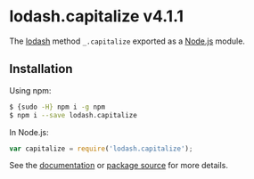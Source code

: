 # lodash.capitalize v4.1.1

The [lodash](https://lodash.com/) method `_.capitalize` exported as a [Node.js](https://nodejs.org/) module.

## Installation

Using npm:
```bash
$ {sudo -H} npm i -g npm
$ npm i --save lodash.capitalize
```

In Node.js:
```js
var capitalize = require('lodash.capitalize');
```

See the [documentation](https://lodash.com/docs#capitalize) or [package source](https://github.com/lodash/lodash/blob/4.1.1-npm-packages/lodash.capitalize) for more details.
